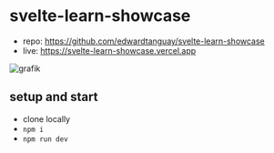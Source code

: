 # svelte-learn-showcase

- repo: https://github.com/edwardtanguay/svelte-learn-showcase
- live: https://svelte-learn-showcase.vercel.app

![grafik](https://github.com/edwardtanguay/svelte-learn-showcase/assets/446574/3eeebc5e-8a59-4241-b986-27978f20600c)

## setup and start

- clone locally
- `npm i`
- `npm run dev`
